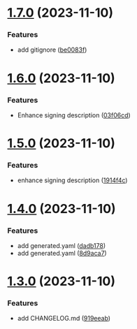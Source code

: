 # [1.7.0](https://github.com/devsecopsmaturitymodel/DevSecOps-MaturityModel-data/compare/v1.6.0...v1.7.0) (2023-11-10)


### Features

* add gitignore ([be0083f](https://github.com/devsecopsmaturitymodel/DevSecOps-MaturityModel-data/commit/be0083f406b8f161a2f7e810f38205d7b8423c04))

# [1.6.0](https://github.com/devsecopsmaturitymodel/DevSecOps-MaturityModel-data/compare/v1.5.0...v1.6.0) (2023-11-10)


### Features

* Enhance signing description ([03f06cd](https://github.com/devsecopsmaturitymodel/DevSecOps-MaturityModel-data/commit/03f06cd3f644f3603c52fbf7b34fefbf77825726))

# [1.5.0](https://github.com/devsecopsmaturitymodel/DevSecOps-MaturityModel-data/compare/v1.4.0...v1.5.0) (2023-11-10)


### Features

* enhance signing description ([1914f4c](https://github.com/devsecopsmaturitymodel/DevSecOps-MaturityModel-data/commit/1914f4c831ea98c87dbb396fc91bbaf479de58e7))

# [1.4.0](https://github.com/devsecopsmaturitymodel/DevSecOps-MaturityModel-data/compare/v1.3.0...v1.4.0) (2023-11-10)


### Features

* add generated.yaml ([dadb178](https://github.com/devsecopsmaturitymodel/DevSecOps-MaturityModel-data/commit/dadb1783e7de9e8496dfbb9586e0eb71d997daa7))
* add generated.yaml ([8d9aca7](https://github.com/devsecopsmaturitymodel/DevSecOps-MaturityModel-data/commit/8d9aca75935da33c4205b342f84cfb8eeeaadc57))

# [1.3.0](https://github.com/devsecopsmaturitymodel/DevSecOps-MaturityModel-data/compare/v1.2.0...v1.3.0) (2023-11-10)


### Features

* add CHANGELOG.md ([919eeab](https://github.com/devsecopsmaturitymodel/DevSecOps-MaturityModel-data/commit/919eeab72be37445c4f7e69a2e37f4761c0ba983))
